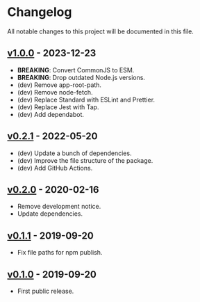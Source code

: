 # Changelog

All notable changes to this project will be documented in this file.

## [v1.0.0] - 2023-12-23

- **BREAKING**: Convert CommonJS to ESM.
- **BREAKING**: Drop outdated Node.js versions.
- (dev) Remove app-root-path.
- (dev) Remove node-fetch.
- (dev) Replace Standard with ESLint and Prettier.
- (dev) Replace Jest with Tap.
- (dev) Add dependabot.

## [v0.2.1] - 2022-05-20

- (dev) Update a bunch of dependencies.
- (dev) Improve the file structure of the package.
- (dev) Add GitHub Actions.

## [v0.2.0] - 2020-02-16

- Remove development notice.
- Update dependencies.

## [v0.1.1] - 2019-09-20

- Fix file paths for npm publish.

## [v0.1.0] - 2019-09-20

- First public release.

<!-- Tag Links -->
[v1.0.0]: https://github.com/jmlntw/google-supported-domains/releases/tag/v1.0.0
[v0.2.1]: https://github.com/jmlntw/google-supported-domains/releases/tag/v0.2.1
[v0.2.0]: https://github.com/jmlntw/google-supported-domains/releases/tag/v0.2.0
[v0.1.1]: https://github.com/jmlntw/google-supported-domains/releases/tag/v0.1.1
[v0.1.0]: https://github.com/jmlntw/google-supported-domains/releases/tag/v0.1.0
